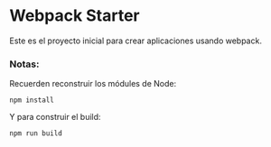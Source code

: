 # Webpack Starter

Este es el proyecto inicial para crear aplicaciones usando webpack.

### Notas:

Recuerden reconstruir los módules de Node:
```
npm install
```
Y para construir el build:
```
npm run build
```